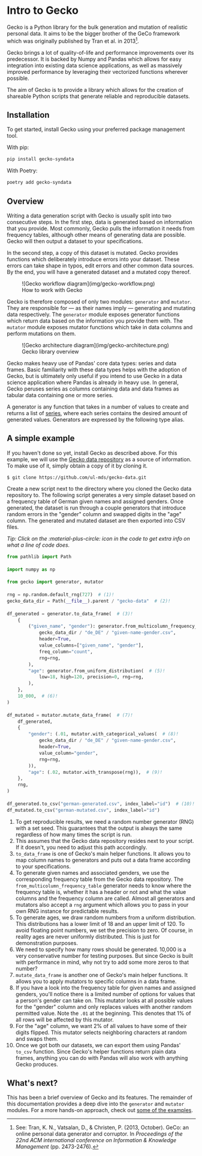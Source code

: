# Intro to Gecko

Gecko is a Python library for the bulk generation and mutation of realistic personal data.
It aims to be the bigger brother of the GeCo framework which was originally published by Tran et al. in 2013[^1].

Gecko brings a lot of quality-of-life and performance improvements over its predecessor.
It is backed by Numpy and Pandas which allows for easy integration into existing data science applications, as well as
massively improved performance by leveraging their vectorized functions wherever possible.

The aim of Gecko is to provide a library which allows for the creation of shareable Python scripts that generate
reliable and reproducible datasets.

## Installation

To get started, install Gecko using your preferred package management tool.

With pip:

```bash
pip install gecko-syndata
```

With Poetry:

```bash
poetry add gecko-syndata
```

## Overview

Writing a data generation script with Gecko is usually split into two consecutive steps.
In the first step, data is generated based on information that you provide.
Most commonly, Gecko pulls the information it needs from frequency tables, although other means of generating data
are possible.
Gecko will then output a dataset to your specifications.

In the second step, a copy of this dataset is mutated.
Gecko provides functions which deliberately introduce errors into your dataset.
These errors can take shape in typos, edit errors and other common data sources.
By the end, you will have a generated dataset and a mutated copy thereof.

<figure markdown>
![Gecko workflow diagram](img/gecko-workflow.png)
<figcaption>How to work with Gecko</figcaption>
</figure>

Gecko is therefore composed of only two modules: `generator` and `mutator`.
They are responsible for &mdash; as their names imply &mdash; generating and mutating data respectively.
The `generator` module exposes generator functions which return data based on the information you provide them with.
The `mutator` module exposes mutator functions which take in data columns and perform mutations on them.

<figure markdown>
![Gecko architecture diagram](img/gecko-architecture.png)
<figcaption>Gecko library overview</figcaption>
</figure>

Gecko makes heavy use of Pandas' core data types: series and data frames.
Basic familiarity with these data types helps with the adoption of Gecko, but is ultimately only useful if you intend
to use Gecko in a data science application where Pandas is already in heavy use.
In general, Gecko peruses series as columns containing data and data frames as tabular data containing one or more
series.

A generator is any function that takes in a number of values to create and returns a list
of [series](https://pandas.pydata.org/pandas-docs/stable/reference/series.html), where each series contains the desired
amount of generated values.
Generators are expressed by the following type alias.

## A simple example

If you haven't done so yet, install Gecko as described above.
For this example, we will use the [Gecko data repository](https://github.com/ul-mds/gecko-data) as a source of
information.
To make use of it, simply obtain a copy of it by cloning it.

```
$ git clone https://github.com/ul-mds/gecko-data.git
```

Create a new script next to the directory where you cloned the Gecko data repository to.
The following script generates a very simple dataset based on a frequency table of German given names and assigned
genders.
Once generated, the dataset is run through a couple generators that introduce random errors in the "gender"
column and swapped digits in the "age" column.
The generated and mutated dataset are then exported into CSV files.

_Tip: Click on the :material-plus-circle: icon in the code to get extra info on what a line of code does._

```python
from pathlib import Path

import numpy as np

from gecko import generator, mutator

rng = np.random.default_rng(727)  # (1)!
gecko_data_dir = Path(__file__).parent / "gecko-data"  # (2)!

df_generated = generator.to_data_frame(  # (3)!
    {
        ("given_name", "gender"): generator.from_multicolumn_frequency_table(  # (4)!
            gecko_data_dir / "de_DE" / "given-name-gender.csv",
            header=True,
            value_columns=["given_name", "gender"],
            freq_column="count",
            rng=rng,
        ),
        "age": generator.from_uniform_distribution(  # (5)!
            low=18, high=120, precision=0, rng=rng,
        ),
    },
    10_000,  # (6)!
)

df_mutated = mutator.mutate_data_frame(  # (7)!
    df_generated,
    {
        "gender": (.01, mutator.with_categorical_values(  # (8)!
            gecko_data_dir / "de_DE" / "given-name-gender.csv",
            header=True,
            value_column="gender",
            rng=rng,
        )),
        "age": (.02, mutator.with_transpose(rng)),  # (9)!
    },
    rng,
)

df_generated.to_csv("german-generated.csv", index_label="id")  # (10)!
df_mutated.to_csv("german-mutated.csv", index_label="id")
```

1. To get reproducible results, we need a random number generator (RNG) with a set seed. This guarantees that the output
   is always the same regardless of how many times the script is run.
2. This assumes that the Gecko data repository resides next to your script. If it doesn't, you need to adjust this path
   accordingly.
3. `to_data_frame` is one of Gecko's main helper functions. It allows you to map column names to generators and puts out
   a data frame according to your specifications.
4. To generate given names and associated genders, we use the corresponding frequency table from the Gecko data
   repository. The `from_multicolumn_frequency_table` generator needs to know where the frequency table is, whether it
   has a header or not and what the value columns and the frequency column are called. Almost all generators and
   mutators also accept a `rng` argument which allows you to pass in your own RNG instance for predictable results.
5. To generate ages, we draw random numbers from a uniform distribution. This distributions has a lower limit of 18 and
   an upper limit of 120. To avoid floating point numbers, we set the precision to zero. Of course, in reality ages are
   never uniformly distributed. This is just for demonstration purposes.
6. We need to specify how many rows should be generated. 10,000 is a very conservative number for testing purposes. But
   since Gecko is built with performance in mind, why not try to add some more zeros to that number?
7. `mutate_data_frame` is another one of Gecko's main helper functions. It allows you to apply mutators to specific
   columns in a data frame.
8. If you have a look into the frequency table for given names and assigned genders, you'll notice there is a limited
   number of options for values that a person's gender can take on. This mutator looks at all possible values for the
   "gender" column and only replaces values with another random permitted value. Note the `.01` at the beginning. This
   denotes that 1% of all rows will be affected by this mutator.
9. For the "age" column, we want 2% of all values to have some of their digits flipped. This mutator selects neighboring
   characters at random and swaps them.
10. Once we got both our datasets, we can export them using Pandas' `to_csv` function. Since Gecko's helper functions
    return plain data frames, anything you can do with Pandas will also work with anything Gecko produces.

## What's next?

This has been a brief overview of Gecko and its features.
The remainder of this documentation provides a deep dive into the `generator` and `mutator` modules.
For a more hands-on approach, check out [some of the examples](examples/german.md).

[^1]: See: Tran, K. N., Vatsalan, D., & Christen, P. (2013, October). GeCo: an online personal data generator and
corruptor. In *Proceedings of the 22nd ACM international conference on Information & Knowledge Management* (pp.
2473-2476).
